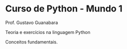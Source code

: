 # Curso de Python - Mundo 1

Prof. Gustavo Guanabara

Teoria e exercícios na linguagem Python

Conceitos fundamentais.